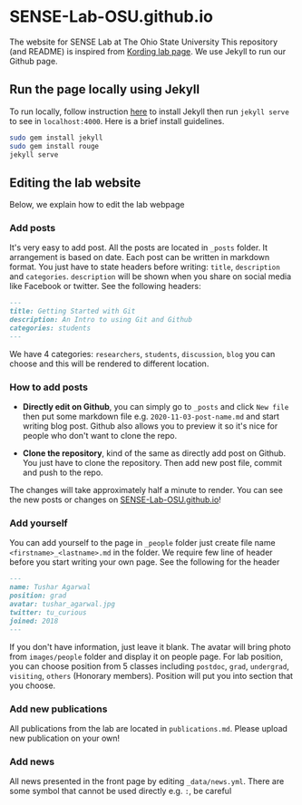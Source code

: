 # SENSE-Lab-OSU.github.io
The website for SENSE Lab at The Ohio State University
This repository (and README) is inspired from [Kording lab page](http://kordinglab.com/). We use Jekyll to run our Github page.

## Run the page locally using Jekyll

To run locally, follow instruction [here](https://jekyllrb.com/) to install Jekyll then run `jekyll serve` to see in `localhost:4000`. Here is a brief install guidelines.

```bash
sudo gem install jekyll
sudo gem install rouge
jekyll serve
```

## Editing the lab website

Below, we explain how to edit the lab webpage

### Add posts

It's very easy to add post. All the posts are located in `_posts` folder. It arrangement is based on
date. Each post can be written in markdown format. You just have to state headers before writing: `title`, `description` and `categories`. `description` will be shown when you share on social media like Facebook or twitter. See the following headers:

``` markdown
---
title: Getting Started with Git
description: An Intro to using Git and Github
categories: students
---
```

We have 4 categories: `researchers`, `students`, `discussion`, `blog` you can choose and this will be rendered to different location.

### How to add posts

- **Directly edit on Github**, you can simply go to `_posts` and click `New file` then put some markdown file e.g. `2020-11-03-post-name.md` and start writing blog post. Github also allows you to preview it so it's nice for people who don't want to clone the repo. 

- **Clone the repository**, kind of the same as directly add post on Github. You just have to clone the repository. Then add new post file, commit and push to the repo.

The changes will take approximately half a minute to render. You can see the new posts or changes on [SENSE-Lab-OSU.github.io](http://SENSE-Lab-OSU.github.io/)!

### Add yourself

You can add yourself to the page in `_people` folder just create file name `<firstname>_<lastname>.md` in the folder. We require few line of header before you start writing your own page. See the following for the header

``` markdown
---
name: Tushar Agarwal
position: grad
avatar: tushar_agarwal.jpg
twitter: tu_curious
joined: 2018
---
```

If you don't have information, just leave it blank. The avatar will bring photo from `images/people` folder and display it on people page. 
For lab position, you can choose position from 5 classes including `postdoc`, `grad`, `undergrad`, `visiting`, `others` (Honorary members). Position will put you into section that you choose.

### Add new publications

All publications from the lab are located in `publications.md`. Please upload new publication on your own!

### Add news

All news presented in the front page by editing `_data/news.yml`. There are some symbol that cannot be used directly e.g. `:`, be careful